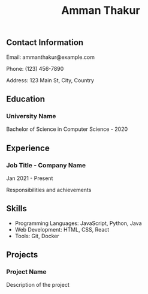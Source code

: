 <!DOCTYPE html>
<html lang="en">
<head>
    <meta charset="UTF-8">
    <meta name="viewport" content="width=device-width, initial-scale=1.0">
    <title>Resume</title>
</head>
<body>
    <header>
        <h1>Amman Thakur</h1>
    </header>
    <section>
        <h2>Contact Information</h2>
        <p>Email: ammanthakur@example.com</p>
        <p>Phone: (123) 456-7890</p>
        <p>Address: 123 Main St, City, Country</p>
    </section>
    <section>
        <h2>Education</h2>
        <h3>University Name</h3>
        <p>Bachelor of Science in Computer Science - 2020</p>
    </section>
    <section>
        <h2>Experience</h2>
        <h3>Job Title - Company Name</h3>
        <p>Jan 2021 - Present</p>
        <p>Responsibilities and achievements</p>
    </section>
    <section>
        <h2>Skills</h2>
        <ul>
            <li>Programming Languages: JavaScript, Python, Java</li>
            <li>Web Development: HTML, CSS, React</li>
            <li>Tools: Git, Docker</li>
        </ul>
    </section>
    <section>
        <h2>Projects</h2>
        <h3>Project Name</h3>
        <p>Description of the project</p>
    </section>
</body>
</html>
